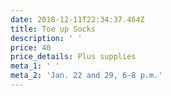 ```yaml
---
date: 2018-12-11T22:34:37.464Z
title: Toe up Socks
description: ' '
price: 40
price_details: Plus supplies
meta_1: ' '
meta_2: 'Jan. 22 and 29, 6-8 p.m.'
---
```



